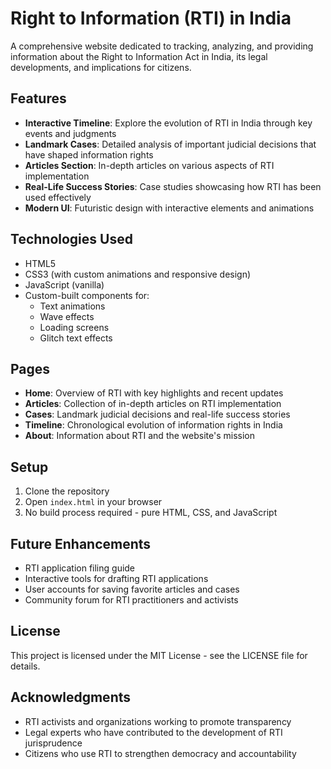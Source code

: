 # Right to Information (RTI) in India

A comprehensive website dedicated to tracking, analyzing, and providing information about the Right to Information Act in India, its legal developments, and implications for citizens.

## Features

- **Interactive Timeline**: Explore the evolution of RTI in India through key events and judgments
- **Landmark Cases**: Detailed analysis of important judicial decisions that have shaped information rights
- **Articles Section**: In-depth articles on various aspects of RTI implementation
- **Real-Life Success Stories**: Case studies showcasing how RTI has been used effectively
- **Modern UI**: Futuristic design with interactive elements and animations

## Technologies Used

- HTML5
- CSS3 (with custom animations and responsive design)
- JavaScript (vanilla)
- Custom-built components for:
  - Text animations
  - Wave effects
  - Loading screens
  - Glitch text effects

## Pages

- **Home**: Overview of RTI with key highlights and recent updates
- **Articles**: Collection of in-depth articles on RTI implementation
- **Cases**: Landmark judicial decisions and real-life success stories
- **Timeline**: Chronological evolution of information rights in India
- **About**: Information about RTI and the website's mission

## Setup

1. Clone the repository
2. Open `index.html` in your browser
3. No build process required - pure HTML, CSS, and JavaScript

## Future Enhancements

- RTI application filing guide
- Interactive tools for drafting RTI applications
- User accounts for saving favorite articles and cases
- Community forum for RTI practitioners and activists

## License

This project is licensed under the MIT License - see the LICENSE file for details.

## Acknowledgments

- RTI activists and organizations working to promote transparency
- Legal experts who have contributed to the development of RTI jurisprudence
- Citizens who use RTI to strengthen democracy and accountability 